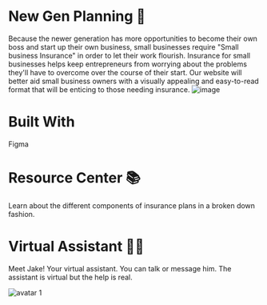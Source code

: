 # New Gen Planning 🌱
Because the newer generation has more opportunities to become their own boss and start up their own business, small businesses require "Small business Insurance" in order to let their work flourish. Insurance for small businesses helps keep entrepreneurs from worrying about the problems they'll have to overcome over the course of their start. Our website will better aid small business owners with a visually appealing and easy-to-read format that will be enticing to those needing insurance.
![image](https://github.com/vvyn/new-gen-planning/assets/62407356/0ae0d1ef-6b76-40b6-b2f2-eea13adf569c)

# Built With
Figma


# Resource Center 📚
Learn about the different components of insurance plans in a broken down fashion.


# Virtual Assistant 🚶‍♂️
Meet Jake! Your virtual assistant. You can talk or message him. The assistant is virtual but the help is real.
                                                             
![avatar 1](https://github.com/vvyn/new-gen-planning/assets/62407356/653c0725-cd8f-48b0-a3fd-f524104694c3)

